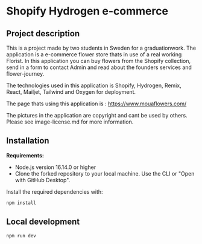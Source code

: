 # Shopify Hydrogen e-commerce

## Project description

This is a project made by two students in Sweden for a graduationwork. The application is a e-commerce flower store thats in use of a real working Florist. In this application you can buy flowers from the Shopify collection, send in a form to contact Admin and read about the founders services and flower-journey.

The technologies used in this application is Shopify, Hydrogen, Remix, React, Mailjet, Tailwind and Oxygen for deployment.

The page thats using this application is : https://www.mouaflowers.com/

The pictures in the application are copyright and cant be used by others. Please see image-license.md for more information.

## Installation

**Requirements:**

- Node.js version 16.14.0 or higher
- Clone the forked repository to your local machine. Use the CLI or "Open with GitHub Desktop".

Install the required dependencies with:

```bash
npm install
```

## Local development

```bash
npm run dev
```
